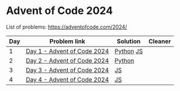 # Advent of Code 2024
List of problems: https://adventofcode.com/2024/

| Day | Problem link                                                         | Solution                         | Cleaner                                 |
| --- | -------------------------------------------------------------------- | -------------------------------- | --------------------------------------- |
| 1   | [Day 1 - Advent of Code 2024](https://adventofcode.com/2024/day/1)   | [Python](2024_problems/day1.py) [JS](2024_problems/day1.js) |      |
| 2   | [Day 2 - Advent of Code 2024](https://adventofcode.com/2024/day/2)   | [Python](2024_problems/day2.py)  |     |
| 3   | [Day 3 - Advent of Code 2024](https://adventofcode.com/2024/day/3)   | [JS](2024_problems/day3.js)  |     |
| 4   | [Day 4 - Advent of Code 2024](https://adventofcode.com/2024/day/4)   | [JS](2024_problems/day4.js)  |     |